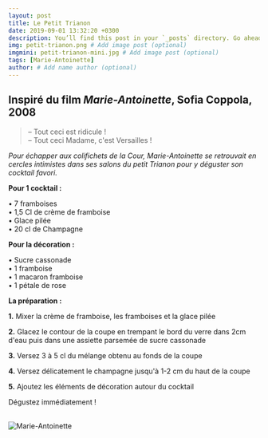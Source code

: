 ```yaml
---
layout: post
title: Le Petit Trianon
date: 2019-09-01 13:32:20 +0300
description: You’ll find this post in your `_posts` directory. Go ahead and edit it and re-build the site to see your changes. # Add post description (optional)
img: petit-trianon.png # Add image post (optional)
imgmini: petit-trianon-mini.jpg # Add image post (optional)
tags: [Marie-Antoinette]
author: # Add name author (optional)
---
```

## Inspiré du film *Marie-Antoinette*, Sofia Coppola, 2008

>&ndash; Tout ceci est ridicule ! <br> &ndash; Tout ceci Madame, c'est Versailles !

*Pour échapper aux colifichets de la Cour, Marie-Antoinette se retrouvait en cercles intimistes dans ses salons du petit Trianon pour y déguster son cocktail favori.*

**Pour 1 cocktail :**

• 7 framboises<br>
• 1,5 Cl de crème de framboise<br>
• Glace pilée<br>
• 20 cl de Champagne<br>

**Pour la décoration :**

• Sucre cassonade<br>
• 1 framboise<br>
• 1 macaron framboise<br>
• 1 pétale de rose<br>

**La préparation :**

**1.** Mixer la crème de framboise, les framboises et la glace pilée

**2.** Glacez le contour de la coupe en trempant le bord du verre dans 2cm d'eau puis dans une assiette parsemée de sucre cassonade

**3.** Versez 3 à 5 cl du mélange obtenu au fonds de la coupe

**4.** Versez délicatement le champagne jusqu'à 1-2 cm du haut de la coupe

**5.** Ajoutez les éléments de décoration autour du cocktail

Dégustez immédiatement ! <br><br>

![Marie-Antoinette]({{site.baseurl}}/assets/img/petit-trianon-film.jpg)
